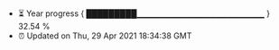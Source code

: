 - ⏳ Year progress { █████████▁▁▁▁▁▁▁▁▁▁▁▁▁▁▁▁▁▁▁▁▁ } 32.54 %
- ⏰ Updated on Thu, 29 Apr 2021 18:34:38 GMT


